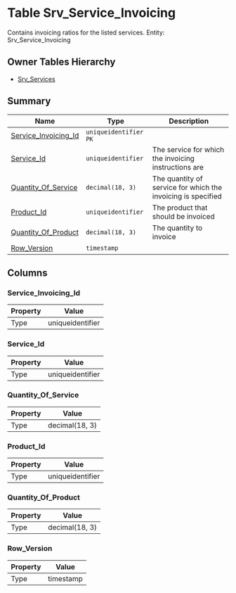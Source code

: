 # Table Srv_Service_Invoicing

Contains invoicing ratios for the listed services. Entity: Srv_Service_Invoicing

## Owner Tables Hierarchy

* [Srv_Services](Srv_Services.md)

## Summary

| Name | Type | Description |
| - | - | --- |
|[Service_Invoicing_Id](#service_invoicing_id)|`uniqueidentifier` `PK`||
|[Service_Id](#service_id)|`uniqueidentifier` |The service for which the invoicing instructions are|
|[Quantity_Of_Service](#quantity_of_service)|`decimal(18, 3)` |The quantity of service for which the invoicing is specified|
|[Product_Id](#product_id)|`uniqueidentifier` |The product that should be invoiced|
|[Quantity_Of_Product](#quantity_of_product)|`decimal(18, 3)` |The quantity to invoice|
|[Row_Version](#row_version)|`timestamp` ||

## Columns

### Service_Invoicing_Id

| Property | Value |
| - | - |
|Type|uniqueidentifier|

### Service_Id

| Property | Value |
| - | - |
|Type|uniqueidentifier|

### Quantity_Of_Service

| Property | Value |
| - | - |
|Type|decimal(18, 3)|

### Product_Id

| Property | Value |
| - | - |
|Type|uniqueidentifier|

### Quantity_Of_Product

| Property | Value |
| - | - |
|Type|decimal(18, 3)|

### Row_Version

| Property | Value |
| - | - |
|Type|timestamp|



